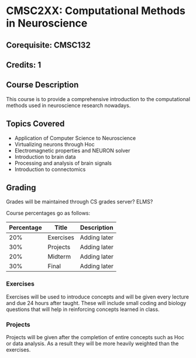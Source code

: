 # CMSC2XX: Computational Methods in Neuroscience
## Corequisite: CMSC132
## Credits: 1
## Course Description 
This course is to provide a comprehensive introduction to the computational methods used in neuroscience research nowadays. 

## Topics Covered
- Application of Computer Science to Neuroscience
- Virtualizing neurons through Hoc 
- Electromagnetic properties and NEURON solver 
- Introduction to brain data 
- Processing and analysis of brain signals
- Introduction to connectomics 

## Grading

Grades will be maintained through CS grades server? ELMS?

Course percentages go as follows:

 | Percentage | Title 		| Description |
 | --------- | ------- | -------- |
 | 20%		 | Exercises	| Adding later|
 | 30%		 | Projects		| Adding later|
 | 20%		 | Midterm		| Adding later|
 | 30%	     | Final		| Adding later|

 ### Exercises

 Exercises will be used to introduce concepts and will be given every lecture and due 24 hours after taught. These will include small coding and biology questions that will help in reinforcing concepts learned in class. 

 ### Projects

 Projects will be given after the completion of entire concepts such as Hoc or data analysis. As a result they will be more heavily weighted than the exercises. 

